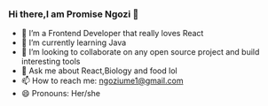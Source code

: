 ### Hi there,I am Promise Ngozi 👋



- 🔭 I’m a Frontend Developer that really loves React
- 🌱 I’m currently learning Java
- 👯 I’m looking to collaborate on any open source project and build interesting tools
- 💬 Ask me about React,Biology and food lol
- 📫 How to reach me: ngoziume1@gmail.com
- 😄 Pronouns: Her/she

